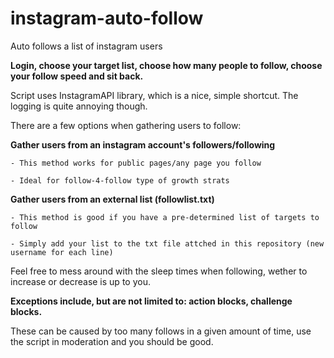 # instagram-auto-follow
Auto follows a list of instagram users

**Login, choose your target list, choose how many people to follow, choose your follow speed and sit back.**

Script uses InstagramAPI library, which is a nice, simple shortcut. The logging is quite annoying though.

There are a few options when gathering users to follow:

  **Gather users from an instagram account's followers/following**
    
    - This method works for public pages/any page you follow
    
    - Ideal for follow-4-follow type of growth strats
    
  **Gather users from an external list (followlist.txt)**
    
    - This method is good if you have a pre-determined list of targets to follow
    
    - Simply add your list to the txt file attched in this repository (new username for each line)

Feel free to mess around with the sleep times when following, wether to increase or decrease is up to you.

**Exceptions include, but are not limited to: action blocks, challenge blocks.**

These can be caused by too many follows in a given amount of time, use the script in moderation and you should be good.
